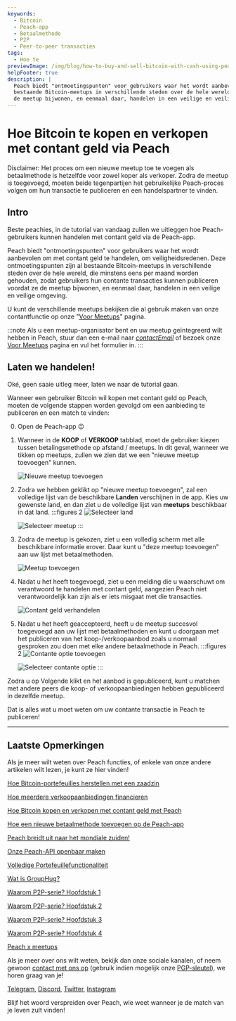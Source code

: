 ```yaml
---
keywords:
  - Bitcoin
  - Peach-app
  - Betaalmethode
  - P2P
  - Peer-to-peer transacties
tags:
  - Hoe te
previewImage: /img/blog/how-to-buy-and-sell-bitcoin-with-cash-using-peach/teaser.jpg
helpFooter: true
description: |
  Peach biedt "ontmoetingspunten" voor gebruikers waar het wordt aanbevolen om met contant geld te handelen, om veiligheidsredenen. Deze ontmoetingspunten zijn al
  bestaande Bitcoin-meetups in verschillende steden over de hele wereld, die minstens eens per maand worden gehouden, zodat gebruikers hun contante transacties kunnen publiceren voordat ze
  de meetup bijwonen, en eenmaal daar, handelen in een veilige en veilige omgeving.
---
```


# Hoe Bitcoin te kopen en verkopen met contant geld via Peach

Disclaimer: Het proces om een nieuwe meetup toe te voegen als betaalmethode is hetzelfde voor zowel koper als verkoper. Zodra de meetup is toegevoegd, moeten beide
tegenpartijen het gebruikelijke Peach-proces volgen om hun transactie te publiceren en een handelspartner te vinden.

## Intro

Beste peachies, in de tutorial van vandaag zullen we uitleggen hoe Peach-gebruikers kunnen handelen met contant geld via de Peach-app.

Peach biedt "ontmoetingspunten" voor gebruikers waar het wordt aanbevolen om met contant geld te handelen, om veiligheidsredenen. Deze ontmoetingspunten zijn al
bestaande Bitcoin-meetups in verschillende steden over de hele wereld, die minstens eens per maand worden gehouden, zodat gebruikers hun contante transacties kunnen publiceren voordat ze
de meetup bijwonen, en eenmaal daar, handelen in een veilige en veilige omgeving.

U kunt de verschillende meetups bekijken die al gebruik maken van onze contantfunctie op onze "[Voor Meetups](/for-meetups/)" pagina.

:::note
Als u een meetup-organisator bent en uw meetup geïntegreerd wilt hebben in Peach, stuur dan een e-mail naar [$contactEmail$](mailto:$contactEmail$) of bezoek
onze [Voor Meetups](/for-meetups/) pagina en vul het formulier in.
:::

## Laten we handelen!

Oké, geen saaie uitleg meer, laten we naar de tutorial gaan.

Wanneer een gebruiker Bitcoin wil kopen met contant geld op Peach, moeten de volgende stappen worden gevolgd om een aanbieding te publiceren en een match te vinden:

0. Open de Peach-app 😉

1. Wanneer in de **KOOP** of **VERKOOP** tabblad, moet de gebruiker kiezen tussen betalingsmethode op afstand / meetups. In dit geval, wanneer we tikken op
   meetups, zullen we zien dat we een "nieuwe meetup toevoegen" kunnen.

    ![Nieuwe meetup toevoegen](/img/blog/how-to-buy-and-sell-bitcoin-with-cash-using-peach/add-new-meetup.png)

2. Zodra we hebben geklikt op "nieuwe meetup toevoegen", zal een volledige lijst van de beschikbare **Landen** verschijnen in de app. Kies uw gewenste land, en
   dan ziet u de volledige lijst van **meetups** beschikbaar in dat land.
   :::figures 2
   ![Selecteer land](/img/blog/how-to-buy-and-sell-bitcoin-with-cash-using-peach/select-country.png)

   ![Selecteer meetup](/img/blog/how-to-buy-and-sell-bitcoin-with-cash-using-peach/select-meetup.png)
   :::

3. Zodra de meetup is gekozen, ziet u een volledig scherm met alle beschikbare informatie erover. Daar kunt u "deze meetup toevoegen"
   aan uw lijst met betaalmethoden.

    ![Meetup toevoegen](/img/blog/how-to-buy-and-sell-bitcoin-with-cash-using-peach/add-meetup.png)

4. Nadat u het heeft toegevoegd, ziet u een melding die u waarschuwt om verantwoord te handelen met contant geld, aangezien Peach niet verantwoordelijk kan zijn als er iets misgaat met die transacties.

    ![Contant geld verhandelen](/img/blog/how-to-buy-and-sell-bitcoin-with-cash-using-peach/trading-cash.png)

5. Nadat u het heeft geaccepteerd, heeft u de meetup succesvol toegevoegd aan uw lijst met betaalmethoden en kunt u doorgaan met het publiceren
   van het koop-/verkoopaanbod zoals u normaal gesproken zou doen met elke andere betaalmethode in Peach.
   :::figures 2
   ![Contante optie toevoegen](/img/blog/how-to-buy-and-sell-bitcoin-with-cash-using-peach/add-cash-option.png)

   ![Selecteer contante optie](/img/blog/how-to-buy-and-sell-bitcoin-with-cash-using-peach/select-cash-option.png)
   :::

Zodra u op Volgende klikt en het aanbod is gepubliceerd, kunt u matchen met andere peers die koop- of verkoopaanbiedingen hebben gepubliceerd in dezelfde meetup.

Dat is alles wat u moet weten om uw contante transactie in Peach te publiceren!

---

## Laatste Opmerkingen

Als je meer wilt weten over Peach functies, of enkele van onze andere artikelen wilt lezen, je kunt ze hier vinden!

[Hoe Bitcoin-portefeuilles herstellen met een zaadzin](https://peachbitcoin.com/nl/blog/how-to-restore-peach-wallet/)

[Hoe meerdere verkoopaanbiedingen financieren](https://peachbitcoin.com/nl/blog/funding-multiple-sell-offers/)

[Hoe Bitcoin kopen en verkopen met contant geld met Peach](https://peachbitcoin.com/nl/blog/how-to-buy-and-sell-bitcoin-with-cash-using-peach/)

[Hoe een nieuwe betaalmethode toevoegen op de Peach-app](https://peachbitcoin.com/nl/blog/how-to-add-a-payment-method/)

[Peach breidt uit naar het mondiale zuiden!](https://peachbitcoin.com/nl/blog/peach-expands-to-the-global-south/)

[Onze Peach-API openbaar maken](https://peachbitcoin.com/nl/blog/making-our-peach-api-public/)

[Volledige Portefeuillefunctionaliteit](https://peachbitcoin.com/nl/blog/full-wallet-functionality/)

[Wat is GroupHug?](https://peachbitcoin.com/nl/blog/group-hug/)

[Waarom P2P-serie? Hoofdstuk 1](https://peachbitcoin.com/nl/blog/why-p2p-chapter-1/)

[Waarom P2P-serie? Hoofdstuk 2](https://peachbitcoin.com/nl/blog/why-p2p-chapter-2/)

[Waarom P2P-serie? Hoofdstuk 3](https://peachbitcoin.com/nl/blog/why-p2p-chapter-3-circular-economies/)

[Waarom P2P-serie? Hoofdstuk 4](https://peachbitcoin.com/nl/blog/why-p2p-chapter-4-chains-of-trust/)

[Peach x meetups](https://peachbitcoin.com/nl/blog/peach-for-meetups/)

Als je meer over ons wilt weten, bekijk dan onze sociale kanalen, of neem gewoon [contact met ons op](mailto:hello@peachbitcoin.com) (gebruik indien mogelijk onze [PGP-sleutel](https://keys.openpgp.org/vks/v1/by-fingerprint/48339A19645E2E53488E0E5479E1B270FACD1BD2)), we horen graag van je!

[Telegram](https://t.me/peachtopeach), [Discord](https://discord.gg/ypeHz3SW54), [Twitter](https://twitter.com/peachbitcoin), [Instagram](https://instagram.com/peachbitcoin)

Blijf het woord verspreiden over Peach, wie weet wanneer je de match van je leven zult vinden!
